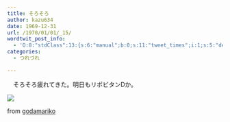 ```yaml
---
title: そろそろ
author: kazu634
date: 1969-12-31
url: /1970/01/01/_15/
wordtwit_post_info:
  - 'O:8:"stdClass":13:{s:6:"manual";b:0;s:11:"tweet_times";i:1;s:5:"delay";i:0;s:7:"enabled";i:1;s:10:"separation";s:2:"60";s:7:"version";s:3:"3.7";s:14:"tweet_template";b:0;s:6:"status";i:2;s:6:"result";a:0:{}s:13:"tweet_counter";i:2;s:13:"tweet_log_ids";a:1:{i:0;i:4079;}s:9:"hash_tags";a:0:{}s:8:"accounts";a:1:{i:0;s:7:"kazu634";}}'
categories:
  - つれづれ

---
```

<div class="section">
<p>
    　そろそろ疲れてきた。明日もリポビタンDか。
</p>
  
<p>
<center>
</center>
</p>
  
<p>
<a href="http://flickr.com/photos/avenafatua/280599216/" onclick="__gaTracker('send', 'event', 'outbound-article', 'http://flickr.com/photos/avenafatua/280599216/', '');" title="洞窟|| リポビタンDの突撃"><img src="http://farm1.static.flickr.com/108/280599216_0ee7512621_m.jpg" /></a>
</p>
  
<p>
    from <a href="http://flickr.com/people/avenafatua/" onclick="__gaTracker('send', 'event', 'outbound-article', 'http://flickr.com/people/avenafatua/', 'godamariko');">godamariko</a>
</p></p>
</div>